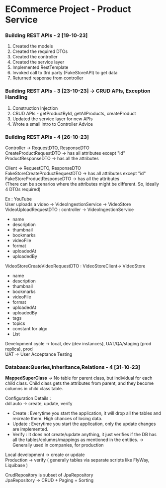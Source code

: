 # ECommerce Project - Product Service

### Building REST APIs - 2 [19-10-23]
1. Created the models
2. Created the required DTOs
3. Created the controller
4. Created the service layer
5. Implemented RestTemplate
6. Invoked call to 3rd party (FakeStoreAPI) to get data
7. Returned response from controller

### Building REST APIs - 3 [23-10-23] -> CRUD APIs, Exception Handling
1. Construction Injection
2. CRUD APIs - getProductById, getAllProducts, createProduct
3. Updated the service layer for new APIs
4. Wrote a small intro to Controller Advice

### Building REST APIs - 4 [26-10-23]
Controller -> RequestDTO, ResponseDTO <br>
CreateProductRequestDTO -> has all attributes except "id" <br>
ProductResponseDTO -> has all the attributes <br>

Client -> RequestDTO, ResponseDTO <br>
FakeStoreCreateProductRequestDTO -> has all attributes except "id" <br>
FakeStoreProductResponseDTO -> has all the attributes <br>
(There can be scenarios where the attributes might be different. 
So, ideally 4 DTOs required)

Ex : YouTube <br>
User uploads a video -> VideoIngestionService -> VideoStore <br>
VideoUploadRequestDTO : controller -> VideoIngestionService
- name
- description
- thumbnail
- bookmarks
- videoFile
- format
- uploadedAt
- uploadedBy

VideoStoreCreateVideoRequestDTO : VideoStoreClient-> VideoStore
- name
- description
- thumbnail
- bookmarks
- videoFile
- format
- uploadedAt
- uploadedBy
- tags
- topics
- constant for algo
- List<Resolutions>

Development cycle -> local, dev (dev instances), 
UAT/QA/staging (prod replica), prod <br>
UAT -> User Acceptance Testing

### Database:Queries,Inheritance,Relations - 4 [31-10-23]
**MappedSuperClass** -> No table for parent class, but individual for each child class.
Child class gets the attributes from parent, and they become columns in child class table.

Configuration Details :<br>
ddl.auto -> create, update, verify <br>
- Create : Everytime you start the application, 
it will drop all the tables and recreate them. High chances of losing data.
- Update : Everytime you start the application, 
only the update changes are implemented.
- Verify : It does not create/update anything, 
it just verifies if the DB has all the tables/columns/mappings as mentioned in the entities. 
-> Generally used in companies, for production

Local development -> create or update<br>
Production -> verify ( generally tables via separate scripts like FlyWay, Liquibase )

CrudRepository is subset of JpaRepository <br>
JpaRepository -> CRUD + Paging + Sorting